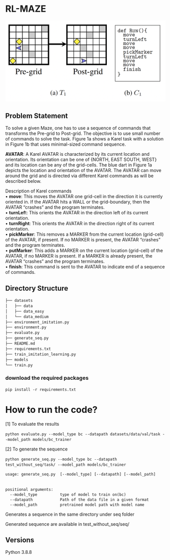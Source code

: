 
# RL-MAZE

![alt text](https://github.com/schopra6/Karel-Maze_RL/blob/main/images/karel.png?raw=true)

## Problem Statement 

To solve a given Maze, one has to use a sequence of commands that transforms the Pre-grid to Post-grid. The objective is to use small number of commands to solve the task. Figure 1a shows a Karel task with a solution in Figure 1b that uses minimal-sized command sequence.

**AVATAR**: A Karel AVATAR is characterized by its current location and orientation. Its orientation
can be one of {NORTH, EAST SOUTH, WEST} and its location can be any of the grid-cells. The
blue dart in Figure 1a depicts the location and orientation of the AVATAR. The AVATAR can move
around the grid and is directed via different Karel commands as will be described below.

Description of Karel commands <br />
• **move**: This moves the AVATAR one grid-cell in the direction it is currently oriented in. If the
AVATAR hits a WALL or the grid-boundary, then the AVATAR “crashes” and the program terminates. <br />
• **turnLef**t: This orients the AVATAR in the direction left of its current orientation.<br />
• **turnRight**: This orients the AVATAR in the direction right of its current orientation.<br />
• **pickMarker**: This removes a MARKER from the current location (grid-cell) of the AVATAR, if present. If no MARKER is present, the AVATAR “crashes” and the program terminates. <br />
• **putMarker**: This adds a MARKER on the current location (grid-cell) of the AVATAR, if no MARKER is present. If a MARKER is already present, the AVATAR “crashes” and the program terminates. <br />
• **finish**: This command is sent to the AVATAR to indicate end of a sequence of commands.<br />
## Directory Structure
``` bash
├── datasets
│   ├── data
│   ├── data_easy
│   └── data_medium
├── environment_imitation.py
├── environment.py
├── evaluate.py
├── generate_seq.py
├── README.md
├── requirements.txt
├── train_imitation_learning.py
├── models
└── train.py


```


### download the required packages
`pip install -r requirements.txt`

How to run the code?
===========



[1] To evaluate the results


`python evaluate.py --model_type bc --datapath datasets/data/val/task --model_path models/bc_trainer`


[2] To generate the sequence

`python generate_seq.py --model_type bc --datapath test_without_seq/task/ --model_path models/bc_trainer`

```
usage: generate_seq.py  [--model_type] [--datapath] [--model_path]


positional arguments:
  --model_type          type of model to train on(bc)
  --datapath            Path of the data file in a given format
  --model_path          pretrained model path with model name
```

Generates a sequence in the same directory under seq folder

Generated sequence are available in test_without_seq/seq/
  
## Versions

Python 3.8.8


